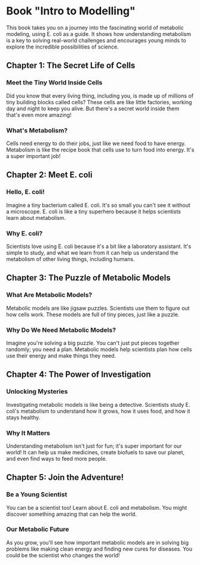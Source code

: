 # Book "Intro to Modelling"


This book takes you on a journey into the fascinating world of metabolic modeling, using E. coli as a guide.
It shows how understanding metabolism is a key to solving real-world challenges and encourages young minds to explore the incredible possibilities of science.


## Chapter 1: The Secret Life of Cells

### Meet the Tiny World Inside Cells

Did you know that every living thing, including you, is made up of millions of tiny building blocks called cells? These cells are like little factories, working day and night to keep you alive. But there's a secret world inside them that's even more amazing!

### What's Metabolism?

Cells need energy to do their jobs, just like we need food to have energy. Metabolism is like the recipe book that cells use to turn food into energy. It's a super important job!


## Chapter 2: Meet E. coli

### Hello, E. coli!

Imagine a tiny bacterium called E. coli. It's so small you can't see it without a microscope. E. coli is like a tiny superhero because it helps scientists learn about metabolism.

### Why E. coli?

Scientists love using E. coli because it's a bit like a laboratory assistant. It's simple to study, and what we learn from it can help us understand the metabolism of other living things, including humans.


## Chapter 3: The Puzzle of Metabolic Models

### What Are Metabolic Models?

Metabolic models are like jigsaw puzzles. Scientists use them to figure out how cells work. These models are full of tiny pieces, just like a puzzle.

### Why Do We Need Metabolic Models?

Imagine you're solving a big puzzle. You can't just put pieces together randomly; you need a plan. Metabolic models help scientists plan how cells use their energy and make things they need.


## Chapter 4: The Power of Investigation

### Unlocking Mysteries

Investigating metabolic models is like being a detective. Scientists study E. coli's metabolism to understand how it grows, how it uses food, and how it stays healthy.

### Why It Matters

Understanding metabolism isn't just for fun; it's super important for our world! It can help us make medicines, create biofuels to save our planet, and even find ways to feed more people.


## Chapter 5: Join the Adventure!

### Be a Young Scientist

You can be a scientist too! Learn about E. coli and metabolism. You might discover something amazing that can help the world.

### Our Metabolic Future

As you grow, you'll see how important metabolic models are in solving big problems like making clean energy and finding new cures for diseases. You could be the scientist who changes the world!
